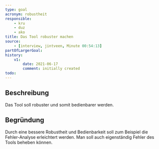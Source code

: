```yaml
---
type: goal
acronym: robustheit
responsible: 
    - kru
    - duz
    - ako
title: Das Tool robuster machen
source:
    - [interview, jintveen, Minute 00:54:13]
partOfLargerGoal: 
history:
    v1:
        date: 2021-06-17
        comment: initially created
todo: 
---
```


## Beschreibung

Das Tool soll robuster und somit bedienbarer werden.

## Begründung

Durch eine bessere Robustheit und Bedienbarkeit soll zum Beispiel die Fehler-Analyse erleichtert werden. Man soll auch eigenständig Fehler des Tools beheben können.
